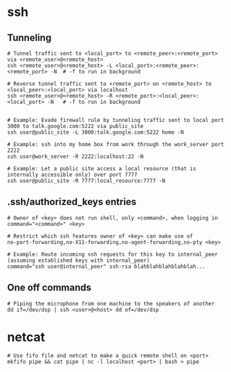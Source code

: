 # ssh

## Tunneling

    # Tunnel traffic sent to <local_port> to <remote_peer>:<remote_port> via <remote_user>@<remote_host>
    ssh <remote_user>@<remote_host> -L <local_port>:<remote_peer>:<remote_port> -N  # -f to run in background
    
    # Reverse tunnel traffic sent to <remote_port> on <remote_host> to <local_peer>:<local_port> via localhost
    ssh <remote_user>@<remote_host> -R <remote_port>:<local_peer>:<local_port> -N   # -f to run in background


    # Example: Evade firewall rule by tunneling traffic sent to local port 3000 to talk.google.com:5222 via public_site
    ssh user@public_site -L 3000:talk.google.com:5222 home -N

    # Example: ssh into my home box from work through the work_server port 2222
    ssh user@work_server -R 2222:localhost:22 -N

    # Example: Let a public site access a local resource (that is internally accessible only) over port 7777
    ssh user@public_site -R 7777:local_resource:7777 -N

## .ssh/authorized_keys entries

    # Owner of <key> does not run shell, only <command>, when logging in
    command="<command>" <key>

    # Restrict which ssh features owner of <key> can make use of
    no-port-forwarding,no-X11-forwarding,no-agent-forwarding,no-pty <key>

    # Example: Route incoming ssh requests for this key to internal_peer (assuming established keys with internal_peer)
    command="ssh user@internal_peer" ssh-rsa blahblahblahblahblah...

## One off commands

    # Piping the microphone from one machine to the speakers of another
    dd if=/dev/dsp | ssh <user>@<host> dd of=/dev/dsp

# netcat

    # Use fifo file and netcat to make a quick remote shell on <port>
    mkfifo pipe && cat pipe | nc -l localhost <port> | bash > pipe
